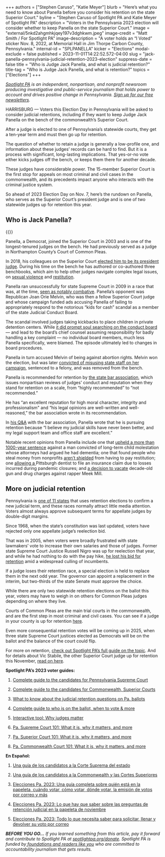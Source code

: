 +++
authors = ["Stephen Caruso", "Katie Meyer"]
blurb = "Here’s what you need to know about Panella before you consider his retention on the state Superior Court."
byline = "Stephen Caruso of Spotlight PA and Katie Meyer of Spotlight PA"
description = "Voters in the Pennsylvania 2023 election will consider whether to keep Panella on the state Superior Court."
image = "external/5nkd2ahgmhkjqey197v3dghkwm.jpeg"
image-credit = "Matt Smith / For Spotlight PA"
image-description = "A voter holds an “I Voted” sticker Nov. 8, 2022, at Memorial Hall in Jim Thorpe Carbon County, Pennsylvania."
internal-id = "SPLPANELLA"
kicker = "Elections"
modal-exclude = false
published = 2023-11-01T14:22:52.572-04:00
slug = "jack-panella-pennsylvania-judicial-retention-2023-election"
suppress-date = false
title = "Who is Judge Jack Panella, and what is judicial retention?"
title-tag = "Who is Judge Jack Panella, and what is retention?"
topics = ["Elections"]
+++

<a href="https://www.spotlightpa.org/"><em>Spotlight PA</em></a><em> is an independent, nonpartisan, and nonprofit newsroom producing investigative and public-service journalism that holds power to account and drives positive change in Pennsylvania. </em><a href="https://www.spotlightpa.org/newsletters"><em>Sign up for our free newsletters</em></a><em>.</em>

HARRISBURG — Voters this Election Day in Pennsylvania will be asked to consider judicial retentions, including if they want to keep Judge Jack Panella on the bench of the commonwealth’s Superior Court.

After a judge is elected to one of Pennsylvania’s statewide courts, they get a ten-year term and must then go up for retention.

The question of whether to retain a judge is generally a low-profile one, and information about these judges’ records can be hard to find. But it is a process with significant, long-lasting implications. That yes-or-no vote either kicks judges off the bench, or keeps them there for another decade.

<script src="https://www.spotlightpa.org/embed.js" async></script><div data-spl-embed-version="1" data-spl-src="https://www.spotlightpa.org/embeds/newsletter/"></div>

These judges have considerable power. The 15-member Superior Court is the first stop for appeals on most criminal and civil cases in the commonwealth, and its precedents impact anyone who interacts with the criminal justice system.

So ahead of 2023 Election Day on Nov. 7, here’s the rundown on Panella, who serves as the Superior Court’s president judge and is one of two statewide judges up for retention this year.

## Who is Jack Panella?

{{<picture src="2023/10/01jj-b4wq-kwk0-qj9n.jpeg" width-ratio="958" height-ratio="325" description="Members of the Pennsylvania Superior Court as of October 2023." caption="Members of the Pennsylvania Superior Court as of October 2023. Panella is at center." credit="Courtesy Administrative Office of Pennsylvania Courts">}}

Panella, a Democrat, joined the Superior Court in 2003 and is one of the longest-tenured judges on the bench. He had previously served as a judge in Northampton County’s Court of Common Pleas.

In 2018, his colleagues on the Superior Court <a href="https://bucksbar.org/latest-news/jack-anthony-panella-elected-president-judge-of-pennsylvania-superior-court/">elected him to be its president judge</a>. During his time on the bench he has authored or co-authored three benchbooks, which aim to help other judges navigate complex legal issues, on <a href="https://pcar.org/resource/pennsylvania-sexual-violence-benchbook">sexual violence</a> and <a href="https://www.pacourts.us/Storage/media/pdfs/20210526/234952-file-11360.pdf">restitution</a>.

Panella ran unsuccessfully for state Supreme Court in 2009 in a race that was, at the time, <a href="https://www.pottsmerc.com/2009/11/03/cash-drives-pennsylvania-judicial-elections/">seen as notably combative</a>. Panella’s opponent was Republican Joan Orie Melvin, who was then a fellow Superior Court judge and whose campaign funded ads accusing Panella of failing to appropriately respond to the notorious “kids for cash” scandal as a member of the state Judicial Conduct Board.

The scandal involved judges taking kickbacks to place children in private detention centers. While <a href="https://www.pacourts.us/Storage/media/pdfs/20210211/014130-finalreport-000730.pdf">it did prompt soul searching on the conduct board</a> — and lead to the board’s chief counsel assuming responsibility for badly handling a key complaint — no individual board members, much less Panella specifically, were blamed. The episode ultimately led to changes in board procedures.

Panella in turn accused Melvin of being against abortion rights. Melvin won the election, but was later <a href="https://www.pennlive.com/midstate/2013/02/pa_supreme_court_justice_joan.html">convicted of misusing state staff on her campaign</a>, sentenced to a felony, and was removed from the bench.

Panella is recommended for retention by <a href="https://www.pabar.org/site/For-Lawyers/Committees-Commissions/Judicial-Evaluation/Resources/JEC-Ratings/2023/Superior-Court">the state bar association</a>, which issues nonpartisan reviews of judges&#39; conduct and reputation when they stand for retention on a scale, from “highly recommended” to “not recommended.”

He has “an excellent reputation for high moral character, integrity and professionalism&#34; and “his legal opinions are well-written and well-reasoned,” the bar association wrote in its recommendation.

In <a href="https://www.pabar.org/public/news%20releases/23jec/JackPanellaSuperior.pdf">his Q&amp;A</a> with the bar association, Panella wrote that he is pursuing retention because “I believe my judicial skills have never been better, and my legal support team and office staff are excellent.”

Notable recent opinions from Panella include one that <a href="https://www.pennlive.com/news/2017/06/child_molester_deserves_every.html">upheld a more than 1000-year sentence</a> against a man convicted of long-term child molestation whose attorneys had argued he had dementia; one that found people who steal money from nonprofits <a href="https://www.pennlive.com/news/2018/09/corrupt_politicians_dont_have.html">aren’t shielded</a> from having to pay restitution; one <a href="https://casetext.com/case/ungarean-v-cna-valley-forge-ins-co-1">allowing a </a>Pittsburgh dentist to file an insurance claim due to losses incurred during pandemic closures; and <a href="https://www.inquirer.com/news/meek-mill-conviction-overturned-cleared-larry-krasner-philadelphia-20190724.html">a decision to vacate</a> decade-old gun and drug charges against rapper Meek Mill.

## More on judicial retention

Pennsylvania is <a href="https://ballotpedia.org/Judicial_election_methods_by_state">one of 11 states</a> that uses retention elections to confirm a new judicial term, and these races normally attract little media attention. Voters almost always approve subsequent terms for appellate judges by double-digit margins.

Since 1968, when the state’s constitution was last updated, voters have rejected only one appellate judge’s reelection bid.

That was in 2005, when voters were broadly frustrated with state lawmakers’ vote to increase their own salaries and those of judges. Former state Supreme Court Justice Russell Nigro was up for reelection that year, and while he had nothing to do with the pay hike, <a href="https://news.google.com/newspapers?id=1L4iAAAAIBAJ&amp;sjid=NLYFAAAAIBAJ&amp;pg=1358,2907716&amp;dq=russell+m+nigro&amp;hl=en">he lost his bid for retention</a> amid a widespread culling of incumbents.

If a judge loses their retention race, a special election is held to replace them in the next odd year. The governor can appoint a replacement in the interim, but two-thirds of the state Senate must approve the choice.

<script src="https://www.spotlightpa.org/embed.js" async></script><div data-spl-embed-version="1" data-spl-src="https://www.spotlightpa.org/embeds/donate/"></div>

While there are only two statewide retention elections on the ballot this year, voters may have to weigh in on others for Common Pleas judges depending on where they live.

Courts of Common Pleas are the main trial courts in the commonwealth, and are the first step in most criminal and civil cases. You can see if a judge in your county is up for retention <a href="https://www.dos.pa.gov/VotingElections/CandidatesCommittees/RunningforOffice/Documents/2023/2023%20Judges%20Chart.pdf">here</a>.

Even more consequential retention votes will be coming up in 2025, when three state Supreme Court justices elected as Democrats will be on the ballot and the balance of the court could flip.

For more on retention, <a href="https://www.spotlightpa.org/news/2023/09/pennsylvania-election-2023-judicial-retention-superior-court-common-pleas/">check out Spotlight PA’s full guide on the topic</a>. And for details about Vic Stabile, the other Superior Court judge up for retention this November, <a href="https://www.spotlightpa.org/news/2023/11/victor-stabile-pennsylvania-judicial-retention-2023-electionn/">read on here</a>.

<strong>Spotlight PA’s 2023 voter guides:</strong>

1. <a href="https://www.spotlightpa.org/news/2023/09/pennsylvania-election-2023-supreme-court-candidates/">Complete guide to the candidates for Pennsylvania Supreme Court</a>

2. <a href="https://www.spotlightpa.org/news/2023/09/pennsylvania-election-2023-commonwealth-superior-court-candidates/">Complete guide to the candidates for Commonwealth, Superior Courts</a>

3. <a href="https://www.spotlightpa.org/news/2023/09/pennsylvania-election-2023-judicial-retention-superior-court-common-pleas/">What to know about the judicial retention questions on Pa. ballots</a>

4. <a href="https://www.spotlightpa.org/news/2023/10/pennsylvania-judicial-election-2023-polling-place-mail-ballot-complete-guide/">Complete guide to who is on the ballot, when to vote &amp; more</a>

5. <a href="https://www.spotlightpa.org/news/2023/10/pennsylvania-judges-supreme-superior-commonwealth-court-interactive-tool/">Interactive tool: Why judges matter</a>

6. <a href="https://www.spotlightpa.org/news/2023/10/pennsylvania-supreme-court-justices-rulings-cases-elections-explainer/">Pa. Supreme Court 101: What it is, why it matters, and more</a>

7. <a href="https://www.spotlightpa.org/news/2023/10/pennsylvania-superior-court-judges-rulings-cases-elections-explainer/">Pa. Superior Court 101: What it is, why it matters, and more</a>

8. <a href="https://www.spotlightpa.org/news/2023/10/pennsylvania-commonwealth-court-judges-rulings-cases-elections-explainer/">Pa. Commonwealth Court 101: What it is, why it matters, and more</a>

<strong>En Español:</strong>

1. <a href="https://www.spotlightpa.org/news/2023/09/pennsylvania-elecciones-2023-corte-suprema-candidatos/">Una guía de los candidatos a la Corte Suprema del estado</a>

2. <a href="https://www.spotlightpa.org/news/2023/09/elecciones-mancomunidad-pennsylvania-2023-candidatos-corte-superior/">Una guía de los candidatos a la Commonwealth y las Cortes Superiores</a>

3. <a href="https://www.spotlightpa.org/news/2023/10/pensilvania-eleccion-judicial-2023-colegio-electoral-voto-correo-guia-completa/">Elecciones Pa. 2023: Una guía completa sobre quién está en la papeleta, cuándo votar, cómo votar, dónde votar, la emisión de votos por correo y más</a>

4. <a href="https://www.spotlightpa.org/news/2023/10/pennsylvania-election-2023-judicial-retention-superior-court-common-pleas/">Elecciones Pa. 2023: Lo que hay que saber sobre las preguntas de retención judicial en la papeleta de noviembre</a>

5. <a href="https://www.spotlightpa.org/news/2023/10/pennsylvania-election-2023-votacion-por-correo-boleta-como-solicitar-llenar-devolver/">Elecciones Pa. 2023: Todo lo que necesita saber para solicitar, llenar y devolver su voto por correo</a>

<strong><em>BEFORE YOU GO…</em></strong><em> If you learned something from this article, pay it forward and contribute to Spotlight PA at </em><a href="http://spotlightpa.org/donate"><em>spotlightpa.org/donate</em></a><em>. Spotlight PA is funded by</em><a href="https://www.spotlightpa.org/support"><em> foundations and readers like you</em></a><em> who are committed to accountability journalism that gets results.</em>

